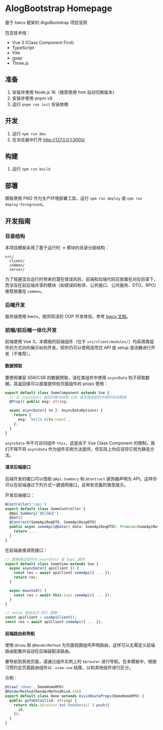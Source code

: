 # AlogBootstrap Homepage

基于 bwcx 框架的 AlgoBootstrap 项目官网

包含技术栈：
- Vue 3 (Class Component First)
- TypeScript
- Vite
- gsap
- Three.js

## 准备

1. 安装并使用 Node.js 16（推荐使用 fnm 自动切换版本）
2. 安装并使用 pnpm v8
3. 运行 `pnpm run init` 安装依赖

## 开发

1. 运行 `npm run dev`
2. 在浏览器中打开 <http://127.0.0.1:3000/>

## 构建

1. 运行 `npm run build`

## 部署

模板使用 PM2 作为生产环境部署工具，运行 `npm run deploy` 或 `npm run deploy:foreground`。

## 开发指南

### 目录结构

本项目模板采用了基于运行时 -> 模块的目录分层结构：

```
src/
  client/
  common/
  server/
```

为了规避混合运行时带来的潜在错误风险，前端和后端代码应放置在对应目录下，而涉及在前后端共享的模块（如错误码枚举、公共接口、公共服务、DTO、RPO）推荐放置在 `common`。

### 后端开发

服务端使用 bwcx，提供简洁的 OOP 开发体验，参考 [bwcx 文档](https://bwcxjs.github.io/bwcx/)。

### 前端/前后端一体化开发

前端使用 Vue 3。本模板的前端组件（位于 `src/client/modules/`）均采用类组件的方式向你展示如何开发，但你仍可以使用选项式 API 或 setup 语法糖进行开发（不推荐）。

#### 数据预取

要使用兼容 SSR/CSR 的数据预取，请在类组件中使用 `asyncData` 钩子获取数据。其返回值可以直接提供给页面组件的 props 使用：

```typescript
export default class SomeComponent extends Vue {
  // 从 asyncData 返回对象中获取 SSR 或页面导航时所需的初始数据
  @Prop() public msg: string;

  async asyncData({ to }: AsyncDataOptions) {
    return {
      msg: `hello ${to.name}`,
    };
  }
}
```

`asyncData` 中不可访问组件 `this`，这是由于 Vue Class Component 的限制，我们不得不将 `asyncData` 作为组件实例方法提供，但实际上你应该将它视为静态方法。

#### 请求后端接口

后端开发的接口可以借助 `@Api.Summary` 和 `@Contract` 装饰器声明为 API。这样你可以在前端通过下列方式一键调用接口，且带有完备的类型提示。

开发后端接口：

```typescript
@Controller('/api')
export default class SomeController {
  @Api.Summary('接口描述')
  @Get()
  @Contract(SomeApiReqDTO, SomeApiRespDTO)
  public async someApi(@Data() data: SomeApiReqDTO): Promise<SomeApiRespDTO> {
    return ...
  }
}
```

在前端直接调用接口：

```typescript
// 直接通过组件内 asyncData 或 $api 调用
export default class SomeView extends Vue {
  async asyncData({ apiClient }) {
    const res = await apiClient.someApi({ ... });
    return res;
  }

  async mounted() {
    const res = await this.$api.someApi({ ... });
  }
}

// setup 或组合式 API 函数
const apiClient = useApiClient();
const res = await apiClient.someApi({ ... });
```


#### 前端路由和导航

使用 `@View` 和 `@RenderMethod` 为页面视图组件声明路由，这样可以无需定义前端路由配置并自动在后端装配该路由。

要导航到其他页面，请通过组件实例上的 `$$router` 进行导航。在本模板中，根据习惯约定页面路由组件以 `.view.vue` 结尾，以和其他组件进行区分。

示例：
```typescript
@View('/demo', DemoHomeRPO)
@RenderMethod(RenderMethodKind.SSR)
export default class Demo extends mixinRouteProps(DemoHomeRPO) {
  public goToDetail(id: string) {
    return this.$$router.to('DemoDetail').push({
      id,
    });
  }
}
```
